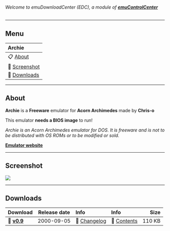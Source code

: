 ###### Welcome to emuDownloadCenter (EDC), a module of [**emuControlCenter**](https://github.com/PhoenixInteractiveNL/emuControlCenter/wiki/)
***
## Menu
| **Archie** |
|:---------|
| :clipboard: [About](#about) |
| :sunrise: [Screenshot](#screenshot) |
| :floppy_disk: [Downloads](#downloads) |
***
## About
**Archie** is a **Freeware** emulator for **Acorn Archimedes** made by **Chris-o**

This emulator **needs a BIOS image** to run!

_Archie is an Acorn Archimedes emulator for DOS. It is freeware and is not to be distributed with OS ROMs or to be modified or sold._

[**Emulator website**](http://web.archive.org/web/20010812000248/http://www.geocities.com/chris-o/)
***
## Screenshot
![](https://raw.githubusercontent.com/PhoenixInteractiveNL/emuDownloadCenter/master/hooks/archie/screen.jpg)
***
## Downloads
| Download | Release date  | Info       | Info       | Size       |
|:---------|:-------------:|:-----------|:-----------|-----------:|
| :floppy_disk: [**v0.9**](https://github.com/PhoenixInteractiveNL/edc-repo0002/raw/master/archie/0.9.7z) | 2000-09-05 | :page_facing_up: [Changelog](https://github.com/PhoenixInteractiveNL/edc-repo0002/blob/master/archie/0.9_changelog.txt) | :mag_right: [Contents](https://github.com/PhoenixInteractiveNL/edc-repo0002/blob/master/archie/0.9_contents.txt) | 110 KB |
